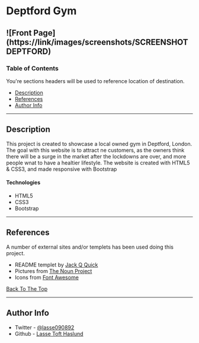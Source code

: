 # Deptford Gym

![Front Page](https://link/images/screenshots/SCREENSHOT DEPTFORD)
---

### Table of Contents
You're sections headers will be used to reference location of destination.

- [Description](#description)
- [References](#references)
- [Author Info](#author-info)

---

## Description

This project is created to showcase a local owned gym in Deptford, London.
The goal with this website is to attract ne customers, as the owners 
think there will be a surge in the market after the lockdowns are over, and
more people wnat to have a healtier lifestyle.
The website is created with HTML5 & CSS3, and made responsive with Bootstrap 

#### Technologies

- HTML5
- CSS3
- Bootstrap
---

## References
A number of external sites and/or templets has been used doing this project.

- README templet by [Jack Q Quick](https://github.com/jamesqquick) 
- Pictures from [The Noun Project](https://thenounproject.com/)
- Icons from [Font Awesome](https://fontawesome.com/)

[Back To The Top](#Deptford-Gym)

---

## Author Info

- Twitter - [@lasse090892](https://twitter.com/lasse090892)
- Github - [Lasse Toft Haslund](https://github.com/Tofthaslund)